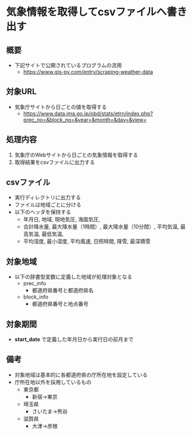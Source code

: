 # 気象情報を取得してcsvファイルへ書き出す

## 概要

* 下記サイトで公開されているプログラムの流用
  * https://www.gis-py.com/entry/scraping-weather-data

## 対象URL

* 気象庁サイトから日ごとの値を取得する
  * https://www.data.jma.go.jp/obd/stats/etrn/index.php?prec_no=&block_no=&year=&month=&day=&view=

## 処理内容

1. 気象庁のWebサイトから日ごとの気象情報を取得する
2. 取得結果をcsvファイルに出力する

## csvファイル

* 実行ディレクトリに出力する
* ファイルは地域ごとに分ける
* 以下のヘッダを保持する
  * 年月日, 地域, 現地気圧, 海面気圧,
  * 合計降水量, 最大降水量（1時間）, 最大降水量（10分間）, 平均気温, 最高気温, 最低気温,
  * 平均湿度, 最小湿度, 平均風速, 日照時間, 降雪, 最深積雪

## 対象地域

* 以下の辞書型変数に定義した地域が処理対象となる
  * prec_info
    * 都道府県番号と都道府県名
  * block_info
    * 都道府県番号と地点番号

## 対象期間

* __start_date__ で定義した年月日から実行日の前月まで

## 備考

* 対象地域は基本的に各都道府県の庁所在地を設定している
* 庁所在地以外を採用しているもの
  * 東京都
    * 新宿→東京
  * 埼玉県
    * さいたま→熊谷
  * 滋賀県
    * 大津→彦根
